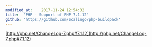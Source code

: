 ```yaml
---
modified_at:	2017-11-24 12:54:32
title:	'PHP - Support of PHP 7.1.12'
github: 'https://github.com/Scalingo/php-buildpack'
---
```


[http://php.net/ChangeLog-7.php#7.1.12](http://php.net/ChangeLog-7.php#7.1.12)
